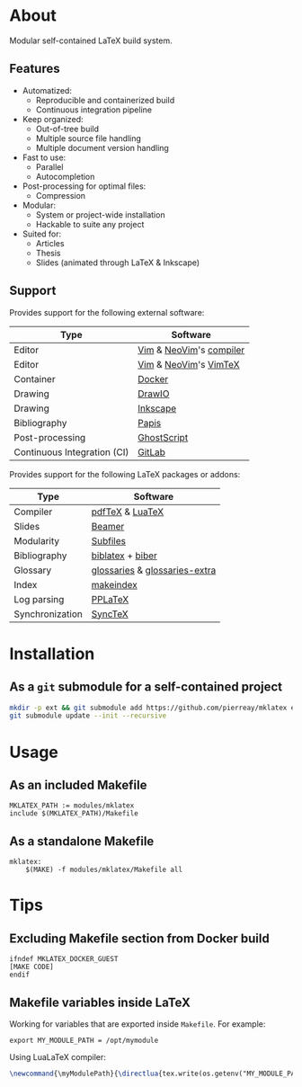# About

Modular self-contained LaTeX build system.

## Features

- Automatized:
  - Reproducible and containerized build
  - Continuous integration pipeline
- Keep organized:
  - Out-of-tree build
  - Multiple source file handling
  - Multiple document version handling
- Fast to use:
  - Parallel
  - Autocompletion
- Post-processing for optimal files:
  - Compression
- Modular:
  - System or project-wide installation
  - Hackable to suite any project
- Suited for:
  - Articles
  - Thesis
  - Slides (animated through LaTeX & Inkscape)

## Support

Provides support for the following external software:

| Type                        | Software                                                                                                                   |
| --------------------------- | -------------------------------------------------------------------------------------------------------------------------- |
| Editor                      | [Vim](https://www.vim.org/) & [NeoVim](https://neovim.io/)'s [compiler](https://vimhelp.org/quickfix.txt.html#%3Acompiler) |
| Editor                      | [Vim](https://www.vim.org/) & [NeoVim](https://neovim.io/)'s [VimTeX](https://github.com/lervag/vimtex)                    |
| Container                   | [Docker](https://www.docker.com/)                                                                                          |
| Drawing                     | [DrawIO](https://www.drawio.com/)                                                                                          |
| Drawing                     | [Inkscape](https://inkscape.org/)                                                                                          |
| Bibliography                | [Papis](https://github.com/papis/papis)                                                                                    |
| Post-processing             | [GhostScript](https://www.ghostscript.com/)                                                                                |
| Continuous Integration (CI) | [GitLab](https://gitlab.com/)                                                                                              |

Provides support for the following LaTeX packages or addons:

| Type            | Software                                                                                                  |
| --------------- | --------------------------------------------------------------------------------------------------------- |
| Compiler        | [pdfTeX](https://www.tug.org/applications/pdftex/) & [LuaTeX](https://www.luatex.org/)                    |
| Slides          | [Beamer](https://ctan.org/pkg/beamer)                                                                     |
| Modularity      | [Subfiles](https://ctan.org/pkg/subfiles)                                                                 |
| Bibliography    | [biblatex](https://ctan.org/pkg/biblatex) + [biber](https://biblatex-biber.sourceforge.net/)              |
| Glossary        | [glossaries](https://ctan.org/pkg/glossaries) & [glossaries-extra](https://ctan.org/pkg/glossaries-extra) |
| Index           | [makeindex](https://ctan.org/pkg/makeindex)                                                               |
| Log parsing     | [PPLaTeX](https://github.com/stefanhepp/pplatex)                                                          |
| Synchronization | [SyncTeX](https://github.com/jlaurens/synctex)                                                            |

# Installation

## As a `git` submodule for a self-contained project

```bash
mkdir -p ext && git submodule add https://github.com/pierreay/mklatex ext/mklatex
git submodule update --init --recursive
```

# Usage

## As an included Makefile

```make
MKLATEX_PATH := modules/mklatex
include $(MKLATEX_PATH)/Makefile
```

## As a standalone Makefile

```make
mklatex:
	$(MAKE) -f modules/mklatex/Makefile all
```

# Tips

## Excluding Makefile section from Docker build

```make
ifndef MKLATEX_DOCKER_GUEST
[MAKE CODE]
endif
```

## Makefile variables inside LaTeX

Working for variables that are exported inside `Makefile`. For example:

```make
export MY_MODULE_PATH = /opt/mymodule
```

Using LuaLaTeX compiler:

```latex
\newcommand{\myModulePath}{\directlua{tex.write(os.getenv("MY_MODULE_PATH"))}}
```
